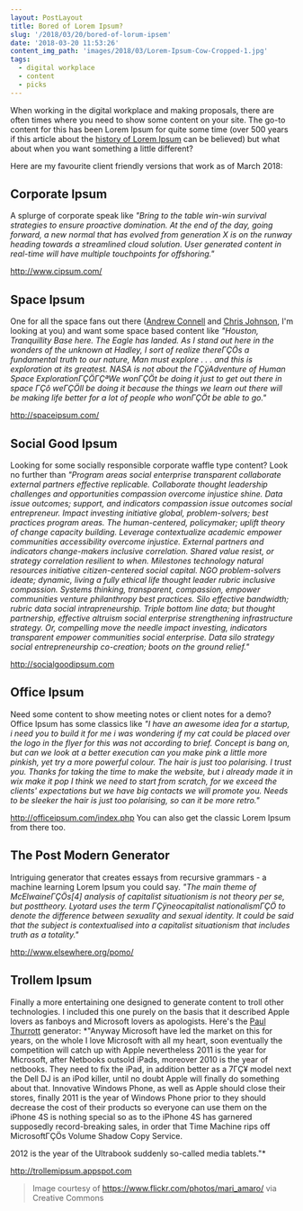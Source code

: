 ```yaml
---
layout: PostLayout
title: Bored of Lorem Ipsum?
slug: '/2018/03/20/bored-of-lorum-ipsem'
date: '2018-03-20 11:53:26'
content_img_path: 'images/2018/03/Lorem-Ipsum-Cow-Cropped-1.jpg'
tags:
  - digital workplace
  - content
  - picks
---
```


When working in the digital workplace and making proposals, there are often times where you need to show some content on your site. The go-to content for this has been Lorem Ipsum for quite some time (over 500 years if this article about the [history of Lorem Ipsum](http://www.loremipsum.de/about_lorem_ipsum.html) can be believed) but what about when you want something a little different?

Here are my favourite client friendly versions that work as of March 2018:

## Corporate Ipsum

A splurge of corporate speak like _"Bring to the table win-win survival strategies to ensure proactive domination. At the end of the day, going forward, a new normal that has evolved from generation X is on the runway heading towards a streamlined cloud solution. User generated content in real-time will have multiple touchpoints for offshoring."_

http://www.cipsum.com/

## Space Ipsum

One for all the space fans out there ([Andrew Connell](https://twitter.com/andrewconnell) and [Chris Johnson](https://twitter.com/c_f_johnson), I'm looking at you) and want some space based content like _"Houston, Tranquillity Base here. The Eagle has landed. As I stand out here in the wonders of the unknown at Hadley, I sort of realize thereΓÇÖs a fundamental truth to our nature, Man must explore . . . and this is exploration at its greatest. NASA is not about the ΓÇÿAdventure of Human Space ExplorationΓÇÖΓÇªWe wonΓÇÖt be doing it just to get out there in space ΓÇô weΓÇÖll be doing it because the things we learn out there will be making life better for a lot of people who wonΓÇÖt be able to go."_

http://spaceipsum.com/

## Social Good Ipsum

Looking for some socially responsible corporate waffle type content? Look no further than _"Program areas social enterprise transparent collaborate external partners effective replicable. Collaborate thought leadership challenges and opportunities compassion overcome injustice shine. Data issue outcomes; support, and indicators compassion issue outcomes social entrepreneur. Impact investing initiative global, problem-solvers; best practices program areas. The human-centered, policymaker; uplift theory of change capacity building. Leverage contextualize academic empower communities accessibility overcome injustice. External partners and indicators change-makers inclusive correlation. Shared value resist, or strategy correlation resilient to when. Milestones technology natural resources initiative citizen-centered social capital. NGO problem-solvers ideate; dynamic, living a fully ethical life thought leader rubric inclusive compassion. Systems thinking, transparent, compassion, empower communities venture philanthropy best practices. Silo effective bandwidth; rubric data social intrapreneurship. Triple bottom line data; but thought partnership, effective altruism social enterprise strengthening infrastructure strategy. Or, compelling move the needle impact investing, indicators transparent empower communities social enterprise. Data silo strategy social entrepreneurship co-creation; boots on the ground relief."_

http://socialgoodipsum.com

## Office Ipsum

Need some content to show meeting notes or client notes for a demo? Office Ipsum has some classics like _"I have an awesome idea for a startup, i need you to build it for me i was wondering if my cat could be placed over the logo in the flyer for this was not according to brief. Concept is bang on, but can we look at a better execution can you make pink a little more pinkish, yet try a more powerful colour. The hair is just too polarising. I trust you. Thanks for taking the time to make the website, but i already made it in wix make it pop I think we need to start from scratch, for we exceed the clients' expectations but we have big contacts we will promote you. Needs to be sleeker the hair is just too polarising, so can it be more retro."_

http://officeipsum.com/index.php
You can also get the classic Lorem Ipsum from there too.

## The Post Modern Generator

Intriguing generator that creates essays from recursive grammars - a machine learning Lorem Ipsum you could say. _"The main theme of McElwaineΓÇÖs[4] analysis of capitalist
situationism is not theory per se, but posttheory. Lyotard uses the term
ΓÇÿneocapitalist nationalismΓÇÖ to denote the difference between sexuality and
sexual identity. It could be said that the subject is contextualised into a
capitalist situationism that includes truth as a totality."_

http://www.elsewhere.org/pomo/

## Trollem Ipsum

Finally a more entertaining one designed to generate content to troll other technologies. I included this one purely on the basis that it described Apple lovers as fanboys and Microsoft lovers as apologists. Here's the [Paul Thurrott](https://twitter.com/thurrott) generator: \*"Anyway Microsoft have led the market on this for years, on the whole I love Microsoft with all my heart, soon eventually the competition will catch up with Apple nevertheless 2011 is the year for Microsoft, after Netbooks outsold iPads, moreover 2010 is the year of netbooks. They need to fix the iPad, in addition better as a 7ΓÇ¥ model next the Dell DJ is an iPod killer, until no doubt Apple will finally do something about that. Innovative Windows Phone, as well as Apple should close their stores, finally 2011 is the year of Windows Phone prior to they should decrease the cost of their products so everyone can use them on the iPhone 4S is nothing special so as to the iPhone 4S has garnered supposedly record-breaking sales, in order that Time Machine rips off MicrosoftΓÇÖs Volume Shadow Copy Service.

2012 is the year of the Ultrabook suddenly so-called media tablets."\*

http://trollemipsum.appspot.com

> Image courtesy of https://www.flickr.com/photos/mari_amaro/ via Creative Commons
